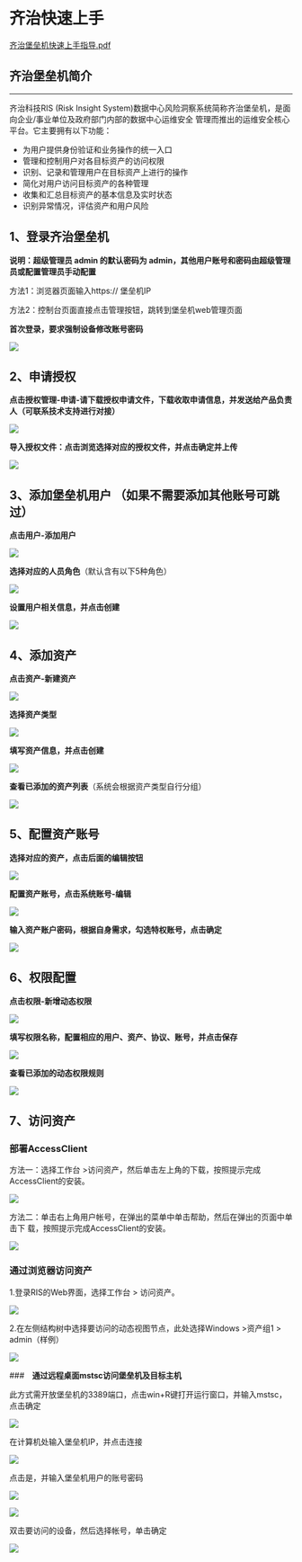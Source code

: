 

# 齐治快速上手



[齐治堡垒机快速上手指导.pdf](http://uhas2017.cn-gd.ufileos.com/齐治堡垒机快速上手指导.pdf)


## 齐治堡垒机简介

-----
齐治科技RIS (Risk Insight System)数据中心风险洞察系统简称齐治堡垒机，是面向企业/事业单位及政府部门内部的数据中心运维安全 管理而推出的运维安全核心平台。它主要拥有以下功能：
 - 为用户提供身份验证和业务操作的统一入口
 - 管理和控制用户对各目标资产的访问权限
 - 识别、记录和管理用户在目标资产上进行的操作
 - 简化对用户访问目标资产的各种管理
 - 收集和汇总目标资产的基本信息及实时状态
 -  识别异常情况，评估资产和用户风险

## 1、登录齐治堡垒机

**说明：超级管理员 admin 的默认密码为 admin，其他用户账号和密码由超级管理员或配置管理员手动配置**

方法1：浏览器页面输入https:// 堡垒机IP


方法2：控制台页面直接点击管理按钮，跳转到堡垒机web管理页面


**首次登录，要求强制设备修改账号密码**

![](/images/登录页面.png)

## 2、申请授权

**点击授权管理-申请-请下载授权申请文件，下载收取申请信息，并发送给产品负责人（可联系技术支持进行对接）**

![](/images/申请文件.png)

**导入授权文件：点击浏览选择对应的授权文件，并点击确定并上传**

![](/images/上传授权.png)


 
## 3、添加堡垒机用户 （如果不需要添加其他账号可跳过）

**点击用户-添加用户**

![](/images/添加用户.png)

**选择对应的人员角色**（默认含有以下5种角色）

![](/images/角色.png)

**设置用户相关信息，并点击创建**

![](/images/设置.png)

## 4、添加资产

**点击资产-新建资产**

![](/images/新建资产.png)

**选择资产类型**

![](/images/资产类型.png)

**填写资产信息，并点击创建**

![](/images/创建.png)

**查看已添加的资产列表**（系统会根据资产类型自行分组）

![](/images/查看.png)

## 5、配置资产账号

**选择对应的资产，点击后面的编辑按钮**

![](/images/资产账号.png)

**配置资产账号，点击系统账号-编辑**

![](/images/资产编辑.png)

**输入资产账户密码，根据自身需求，勾选特权账号，点击确定**

![](/images/特权账号.png)

## 6、权限配置

**点击权限-新增动态权限**

![](/images/权限.png)

**填写权限名称，配置相应的用户、资产、协议、账号，并点击保存**

![](/images/权限配置.png)

**查看已添加的动态权限规则**

![](/images/动态权限.png)

## 7、访问资产

### **部署AccessClient**

方法一：选择工作台 >访问资产，然后单击左上角的下载，按照提示完成AccessClient的安装。

![](/images/AccessClient.png)

方法二：单击右上角用户帐号，在弹出的菜单中单击帮助，然后在弹出的页面中单击下 载，按照提示完成AccessClient的安装。

![](/images/帮助.png)

### **通过浏览器访问资产**

1.登录RIS的Web界面，选择工作台 > 访问资产。

![](/images/访问资产.png)

2.在左侧结构树中选择要访问的动态视图节点，此处选择Windows >资产组1 > admin（样例）

![](/images/样例.png)


###　**通过远程桌面mstsc访问堡垒机及目标主机**

此方式需开放堡垒机的3389端口，点击win+R键打开运行窗口，并输入mstsc，点击确定

![](/images/mstsc.png)

在计算机处输入堡垒机IP，并点击连接

![](/images/连接.png)

点击是，并输入堡垒机用户的账号密码

![](/images/是.png)

![](/images/登录账号.png)

双击要访问的设备，然后选择帐号，单击确定

![](/images/登录设备.png)

